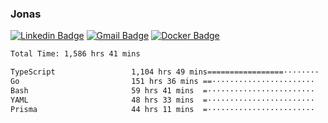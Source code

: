 ### Jonas
[![Linkedin Badge](https://img.shields.io/badge/-Jonas%20Neto-9933F7?style=flat-square&logo=Linkedin&logoColor=white&link=https://www.linkedin.com/in/jonas-nogueira-neto/)](https://www.linkedin.com/in/jonas-nogueira-neto/)
[![Gmail Badge](https://img.shields.io/badge/-nogueiraneto.jonas@gmail.com-9933F7?style=flat-square&logo=Gmail&logoColor=white&link=mailto:nogueiraneto.jonas@gmail.com)](mailto:nogueiraneto.jonas@gmail.com)
[![Docker Badge](https://img.shields.io/badge/-DockerHub-9933F7?style=flat-square&logo=Docker&logoColor=white&link=https://hub.docker.com/u/jonasssneto)](https://hub.docker.com/u/jonasssneto)


<!--START_SECTION:waka-->

```txt
Total Time: 1,586 hrs 41 mins

TypeScript                 1,104 hrs 49 mins=================········   68.81 %
Go                         151 hrs 36 mins ==·······················   09.44 %
Bash                       59 hrs 41 mins  =························   03.72 %
YAML                       48 hrs 33 mins  =························   03.02 %
Prisma                     44 hrs 11 mins  =························   02.75 %
```

<!--END_SECTION:waka-->
###
